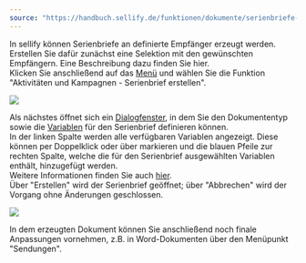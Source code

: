 ```yaml
---
source: "https://handbuch.sellify.de/funktionen/dokumente/serienbriefe-erzeugen/"
---
```

In sellify können Serienbriefe an definierte Empfänger erzeugt werden.  
Erstellen Sie dafür zunächst eine Selektion mit den gewünschten Empfängern. Eine Beschreibung dazu finden Sie hier.  
Klicken Sie anschließend auf das [Menü](https://handbuch.sellify.de/funktionen/men%C3%BC-funktionen/ "Menü-Funktionen") und wählen Sie die Funktion "Aktivitäten und Kampagnen - Serienbrief erstellen".

![](https://image.jimcdn.com/app/cms/image/transf/none/path/s42eb4d670de94a65/image/ide12ab2227da0697/version/1609841201/image.jpg)

Als nächstes öffnet sich ein [Dialogfenster](https://handbuch.sellify.de/allgemein/benutzeroberfl%C3%A4che/ "Begriffe aus sellify, Aufbau von sellify"), in dem Sie den Dokumententyp sowie die [Variablen](https://handbuch.sellify.de/funktionen/variablen-in-dokumenten-und-serienbriefvorlagen/ "Variablen in Dokumenten- und Serienbriefvorlagen") für den Serienbrief definieren können.  
In der linken Spalte werden alle verfügbaren Variablen angezeigt. Diese können per Doppelklick oder über markieren und die blauen Pfeile zur rechten Spalte, welche die für den Serienbrief ausgewählten Variablen enthält, hinzugefügt werden.  
Weitere Informationen finden Sie auch [hier](https://handbuch.sellify.de/funktionen/variablen-in-dokumenten-und-serienbriefvorlagen/ "Variablen in Dokumenten- und Serienbriefvorlagen").  
Über "Erstellen" wird der Serienbrief geöffnet; über "Abbrechen" wird der Vorgang ohne Änderungen geschlossen.

![](https://image.jimcdn.com/app/cms/image/transf/dimension=690x10000:format=jpg/path/s42eb4d670de94a65/image/ia6739377a0092537/version/1614091701/image.jpg)

In dem erzeugten Dokument können Sie anschließend noch finale Anpassungen vornehmen, z.B. in Word-Dokumenten über den Menüpunkt "Sendungen".